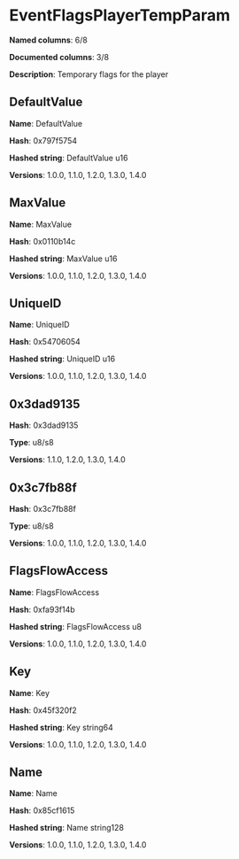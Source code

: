 # EventFlagsPlayerTempParam
**Named columns**: 6/8

**Documented columns**: 3/8

**Description**: Temporary flags for the player
## DefaultValue

**Name**: DefaultValue

**Hash**: 0x797f5754

**Hashed string**: DefaultValue u16

**Versions**: 1.0.0, 1.1.0, 1.2.0, 1.3.0, 1.4.0

## MaxValue

**Name**: MaxValue

**Hash**: 0x0110b14c

**Hashed string**: MaxValue u16

**Versions**: 1.0.0, 1.1.0, 1.2.0, 1.3.0, 1.4.0

## UniqueID

**Name**: UniqueID

**Hash**: 0x54706054

**Hashed string**: UniqueID u16

**Versions**: 1.0.0, 1.1.0, 1.2.0, 1.3.0, 1.4.0

## 0x3dad9135

**Hash**: 0x3dad9135

**Type**: u8/s8

**Versions**: 1.1.0, 1.2.0, 1.3.0, 1.4.0

## 0x3c7fb88f

**Hash**: 0x3c7fb88f

**Type**: u8/s8

**Versions**: 1.0.0, 1.1.0, 1.2.0, 1.3.0, 1.4.0

## FlagsFlowAccess

**Name**: FlagsFlowAccess

**Hash**: 0xfa93f14b

**Hashed string**: FlagsFlowAccess u8

**Versions**: 1.0.0, 1.1.0, 1.2.0, 1.3.0, 1.4.0

## Key

**Name**: Key

**Hash**: 0x45f320f2

**Hashed string**: Key string64

**Versions**: 1.0.0, 1.1.0, 1.2.0, 1.3.0, 1.4.0

## Name

**Name**: Name

**Hash**: 0x85cf1615

**Hashed string**: Name string128

**Versions**: 1.0.0, 1.1.0, 1.2.0, 1.3.0, 1.4.0

